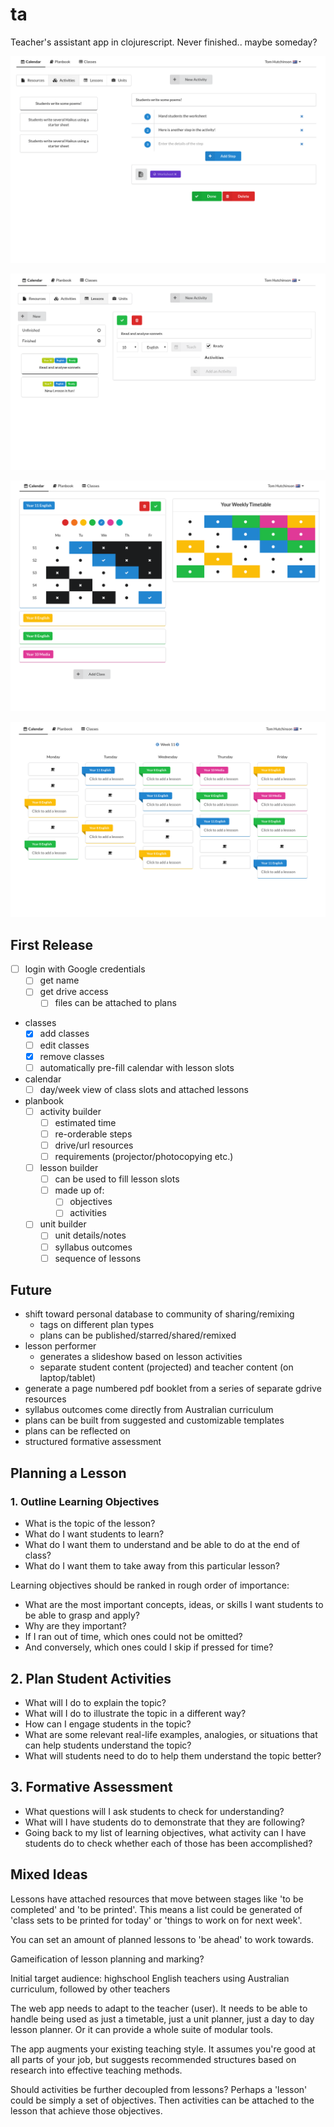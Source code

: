 # ta

Teacher's assistant app in clojurescript. Never finished.. maybe someday?

![](screenshots/Screenshot_2016-06-29_14-16-31.png)

![](screenshots/Screenshot_2016-06-29_14-17-32.png)

![](screenshots/Screenshot_2016-06-29_14-18-07.png)

![](screenshots/Screenshot_2016-06-29_14-20-39.png)

## First Release
+ [ ] login with Google credentials
  + [ ] get name
  + [ ] get drive access
    + [ ] files can be attached to plans
+ classes
  + [x] add classes
  + [ ] edit classes
  + [x] remove classes
  + [ ] automatically pre-fill calendar with lesson slots
+ calendar
  + [ ] day/week view of class slots and attached lessons
+ planbook
  + [ ] activity builder
    + [ ] estimated time
    + [ ] re-orderable steps
    + [ ] drive/url resources
    + [ ] requirements (projector/photocopying etc.)
  + [ ] lesson builder
    + [ ] can be used to fill lesson slots
    + [ ] made up of:
      + [ ] objectives
      + [ ] activities
  + [ ] unit builder
    + [ ] unit details/notes
    + [ ] syllabus outcomes
    + [ ] sequence of lessons

## Future
+ shift toward personal database to community of sharing/remixing
  + tags on different plan types
  + plans can be published/starred/shared/remixed
+ lesson performer
  +  generates a slideshow based on lesson activities
  +  separate student content (projected) and teacher content (on laptop/tablet)
+ generate a page numbered pdf booklet from a series of separate gdrive resources
+ syllabus outcomes come directly from Australian curriculum
+ plans can be built from suggested and customizable templates
+ plans can be reflected on
+ structured formative assessment

## Planning a Lesson
### 1. Outline Learning Objectives
- What is the topic of the lesson?
- What do I want students to learn?
- What do I want them to understand and be able to do at the end of class?
- What do I want them to take away from this particular lesson?

Learning objectives should be ranked in rough order of importance:

- What are the most important concepts, ideas, or skills I want students to be able to grasp and apply?
- Why are they important?
- If I ran out of time, which ones could not be omitted?
- And conversely, which ones could I skip if pressed for time?

## 2. Plan Student Activities
- What will I do to explain the topic?
- What will I do to illustrate the topic in a different way?
- How can I engage students in the topic?
- What are some relevant real-life examples, analogies, or situations that can help students understand the topic?
- What will students need to do to help them understand the topic better?

## 3. Formative Assessment
- What questions will I ask students to check for understanding?
- What will I have students do to demonstrate that they are following?
- Going back to my list of learning objectives, what activity can I have students do to check whether each of those has been accomplished?

## Mixed Ideas
Lessons have attached resources that move between stages like 'to be completed' and 'to be printed'. This means a list could be generated of 'class sets to be printed for today' or 'things to work on for next week'.

You can set an amount of planned lessons to 'be ahead' to work towards.

Gameification of lesson planning and marking?

Initial target audience: highschool English teachers using Australian curriculum, followed by other teachers

The web app needs to adapt to the teacher (user). It needs to be able to handle being used as just a timetable, just a unit planner, just a day to day lesson planner. Or it can provide a whole suite of modular tools.

The app augments your existing teaching style. It assumes you're good at all parts of your job, but suggests recommended structures based on research into effective teaching methods.

Should activities be further decoupled from lessons? Perhaps a 'lesson' could be simply a set of objectives. Then activities can be attached to the lesson that achieve those objectives.
